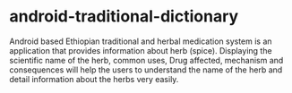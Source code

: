 # android-traditional-dictionary
Android based Ethiopian traditional and herbal medication system is an application that provides information about herb (spice). Displaying the scientific name of the herb, common uses, Drug affected, mechanism and consequences will help the users to understand the name of the herb and detail information about the herbs very easily.
